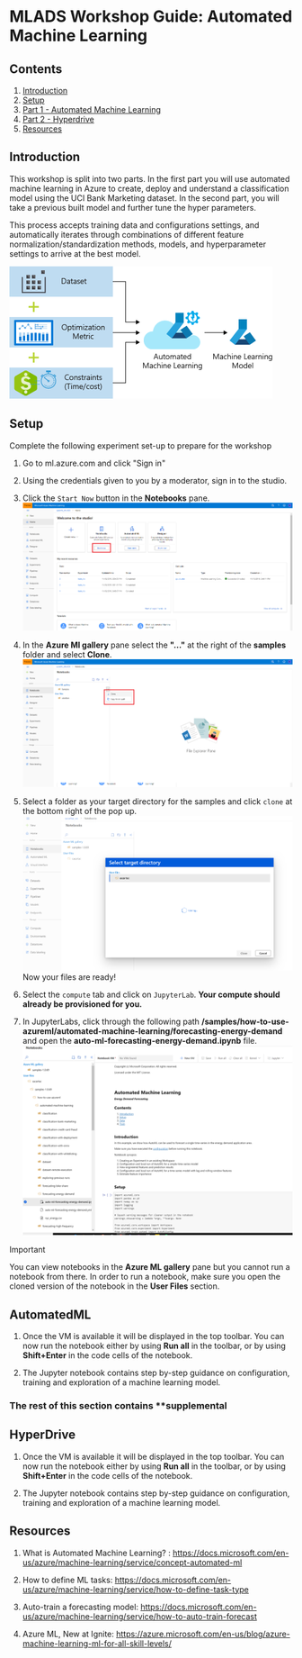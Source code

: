 # MLADS Workshop Guide: Automated Machine Learning
## Contents
1. [Introduction](#Introduction)
1. [Setup](#Setup)
1. [Part 1 - Automated Machine Learning](#AutomatedML)
1. [Part 2 - Hyperdrive](#HyperDrive)
1. [Resources](#Acknowledgements)


## Introduction
This workshop is split into two parts. In the first part you will use automated machine learning in Azure to create, deploy and understand a classification model using the UCI Bank Marketing dataset. In the second part, you will take a previous built model and further tune the hyper parameters.

This process accepts training data and configurations settings, and automatically iterates through combinations of different feature normalization/standardization methods, models, and hyperparameter settings to arrive at the best model.

![Automated ML Flow](Images\AutoML-Flow-Chart.png)

## Setup

Complete the following experiment set-up to prepare for the workshop
1. Go to ml.azure.com and click "Sign in"
1. Using the credentials given to you by a moderator, sign in to the studio.


1. Click the `Start Now` button in the **Notebooks** pane.
![Start Now](./Images/notebook-startnow.png)

1. In the **Azure Ml gallery** pane select the **"..."** at the right of the **samples** folder and select **Clone**.
![Clone Samples](./Images/clone-samples.png)

1. Select a folder as your target directory for the samples and click `clone` at the bottom right of the pop up.
![Target Directory](./Images/target-dir.PNG)
Now your files are ready!

1. Select the `compute` tab and click on `JupyterLab`. **Your compute should already be provisioned for you.**

    
1. In JupyterLabs, click through the following path **<your-alias>/samples/how-to-use-azureml/automated-machine-learning/forecasting-energy-demand** and open the **auto-ml-forecasting-energy-demand.ipynb** file.
![Open Folder](./Images/notebook-path.PNG)  

 
> [!IMPORTANT]
> You can view notebooks in the **Azure ML gallery** pane but you cannot run a notebook from there.  In order to run a notebook, make sure you open the cloned version of the notebook in the **User Files** section.


## AutomatedML
1. Once the VM is available it will be displayed in the top toolbar.  You can now run the notebook either by using **Run all** in the toolbar, or by using **Shift+Enter** in the code cells of the notebook.

1. The Jupyter notebook contains step by-step guidance on configuration, training and exploration of a machine learning model.
### The rest of this section contains **supplemental

## HyperDrive

1. Once the VM is available it will be displayed in the top toolbar.  You can now run the notebook either by using **Run all** in the toolbar, or by using **Shift+Enter** in the code cells of the notebook.

1. The Jupyter notebook contains step by-step guidance on configuration, training and exploration of a machine learning model.

## Resources

1. What is Automated Machine Learning? : https://docs.microsoft.com/en-us/azure/machine-learning/service/concept-automated-ml

1. How to define ML tasks: https://docs.microsoft.com/en-us/azure/machine-learning/service/how-to-define-task-type 

1. Auto-train a forecasting model: https://docs.microsoft.com/en-us/azure/machine-learning/service/how-to-auto-train-forecast 

1. Azure ML, New at Ignite: https://azure.microsoft.com/en-us/blog/azure-machine-learning-ml-for-all-skill-levels/ 